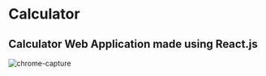 # Calculator 
## Calculator Web Application made using React.js
![chrome-capture](https://user-images.githubusercontent.com/50359290/68071646-b373e600-fd7c-11e9-9edb-45ebe917de76.jpg)

